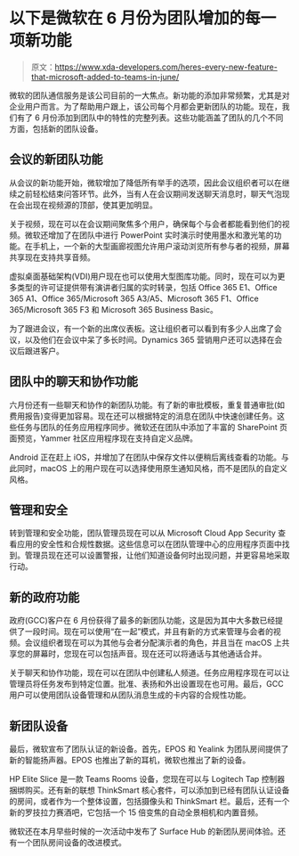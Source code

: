 # 以下是微软在 6 月份为团队增加的每一项新功能

> 原文：<https://www.xda-developers.com/heres-every-new-feature-that-microsoft-added-to-teams-in-june/>

微软的团队通信服务是该公司目前的一大焦点。新功能的添加非常频繁，尤其是对企业用户而言。为了帮助用户跟上，该公司每个月都会更新团队的功能。现在，我们有了 6 月份添加到团队中的特性的完整列表。这些功能涵盖了团队的几个不同方面，包括新的团队设备。

## 会议的新团队功能

从会议的新功能开始，微软增加了降低所有举手的选项，因此会议组织者可以在继续之前轻松结束问答环节。此外，当有人在会议期间发送聊天消息时，聊天气泡现在会出现在视频源的顶部，使其更加明显。

关于视频，现在可以在会议期间聚焦多个用户，确保每个与会者都能看到他们的视频。微软还增加了在团队中进行 PowerPoint 实时演示时使用墨水和激光笔的功能。在手机上，一个新的大型画廊视图允许用户滚动浏览所有参与者的视频，屏幕共享现在支持共享音频。

虚拟桌面基础架构(VDI)用户现在也可以使用大型图库功能。同时，现在可以为更多类型的许可证提供带有演讲者归属的实时转录，包括 Office 365 E1、Office 365 A1、Office 365/Microsoft 365 A3/A5、Microsoft 365 F1、Office 365/Microsoft 365 F3 和 Microsoft 365 Business Basic。

为了跟进会议，有一个新的出席仪表板。这让组织者可以看到有多少人出席了会议，以及他们在会议中呆了多长时间。Dynamics 365 营销用户还可以选择在会议后跟进客户。

## 团队中的聊天和协作功能

六月份还有一些聊天和协作的新团队功能。有了新的审批模板，重复普通审批(如费用报告)变得更加容易。现在还可以根据特定的消息在团队中快速创建任务。这些任务与团队的任务应用程序同步。微软还在团队中添加了丰富的 SharePoint 页面预览，Yammer 社区应用程序现在支持自定义品牌。

Android 正在赶上 iOS，并增加了在团队中保存文件以便稍后离线查看的功能。与此同时，macOS 上的用户现在可以选择使用原生通知风格，而不是团队的自定义风格。

## 管理和安全

转到管理和安全功能，团队管理员现在可以从 Microsoft Cloud App Security 查看应用的安全性和合规性数据。这些信息可以在团队管理中心的应用程序页面中找到。管理员现在还可以设置警报，让他们知道设备何时出现问题，并更容易地采取行动。

## 新的政府功能

政府(GCC)客户在 6 月份获得了最多的新团队功能，这是因为其中大多数已经提供了一段时间。现在可以使用“在一起”模式，并且有新的方式来管理与会者的视频。会议组织者现在可以为其他与会者分配演示者的角色，并且当在 macOS 上共享您的屏幕时，您现在可以包括声音。现在还可以将通话与其他通话合并。

关于聊天和协作功能，现在可以在团队中创建私人频道。任务应用程序现在可以让管理员将任务发布到特定位置。批准、表扬和外出设置现在也可用。最后，GCC 用户可以使用团队设备管理和从团队消息生成的卡内容的合规性功能。

## 新团队设备

最后，微软宣布了团队认证的新设备。首先，EPOS 和 Yealink 为团队房间提供了新的智能扬声器。EPOS 也推出了新的耳机，微软也推出了新的设备。

HP Elite Slice 是一款 Teams Rooms 设备，您现在可以与 Logitech Tap 控制器捆绑购买。还有新的联想 ThinkSmart 核心套件，可以添加到已经有团队认证设备的房间，或者作为一个整体设置，包括摄像头和 ThinkSmart 栏。最后，还有一个新的罗技拉力赛酒吧，它包括一个 15 倍变焦的自动全景相机和内置音频。

微软还在本月早些时候的一次活动中发布了 Surface Hub 的新团队房间体验。还有一个团队房间设备的改进模式。